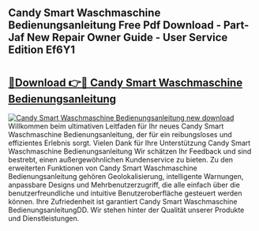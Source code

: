 ## Candy Smart Waschmaschine Bedienungsanleitung Free Pdf Download - Part-Jaf New Repair Owner Guide - User Service Edition Ef6Y1

# <h2><a href="http://df662uy.blite.top/?on=Candy+Smart+Waschmaschine+Bedienungsanleitung">🔗Download 👉🔴 Candy Smart Waschmaschine Bedienungsanleitung</a></h2>

[![Candy Smart Waschmaschine Bedienungsanleitung new download](https://i.imgur.com/lujVjoI.png)](http://df662uy.blite.top/?on=Candy+Smart+Waschmaschine+Bedienungsanleitung)
Willkommen beim ultimativen Leitfaden für Ihr neues Candy Smart Waschmaschine Bedienungsanleitung, der für ein reibungsloses und effizientes Erlebnis sorgt. Vielen Dank für Ihre Unterstützung Candy Smart Waschmaschine Bedienungsanleitung Wir schätzen Ihr Feedback und sind bestrebt, einen außergewöhnlichen Kundenservice zu bieten. Zu den erweiterten Funktionen von Candy Smart Waschmaschine Bedienungsanleitung gehören Geolokalisierung, intelligente Warnungen, anpassbare Designs und Mehrbenutzerzugriff, die alle einfach über die benutzerfreundliche und intuitive Benutzeroberfläche gesteuert werden können. Ihre Zufriedenheit ist garantiert Candy Smart Waschmaschine BedienungsanleitungDD. Wir stehen hinter der Qualität unserer Produkte und Dienstleistungen.
